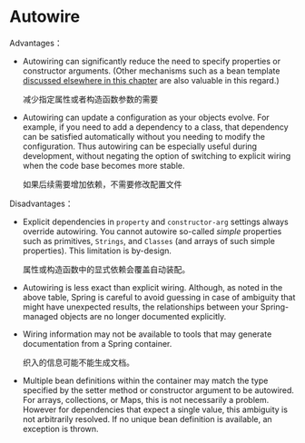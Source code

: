 # Autowire

Advantages：

* Autowiring can significantly reduce the need to specify properties or constructor arguments. \(Other mechanisms such as a bean template [discussed elsewhere in this chapter](https://docs.spring.io/spring/docs/5.0.2.RELEASE/spring-framework-reference/core.html#beans-child-bean-definitions) are also valuable in this regard.\)

  减少指定属性或者构造函数参数的需要

* Autowiring can update a configuration as your objects evolve. For example, if you need to add a dependency to a class, that dependency can be satisfied automatically without you needing to modify the configuration. Thus autowiring can be especially useful during development, without negating the option of switching to explicit wiring when the code base becomes more stable.

  如果后续需要增加依赖，不需要修改配置文件

Disadvantages：

* Explicit dependencies in `property` and `constructor-arg` settings always override autowiring. You cannot autowire so-called _simple_ properties such as primitives, `Strings`, and `Classes` \(and arrays of such simple properties\). This limitation is by-design.

  属性或构造函数中的显式依赖会覆盖自动装配。

* Autowiring is less exact than explicit wiring. Although, as noted in the above table, Spring is careful to avoid guessing in case of ambiguity that might have unexpected results, the relationships between your Spring-managed objects are no longer documented explicitly.
* Wiring information may not be available to tools that may generate documentation from a Spring container.

  织入的信息可能不能生成文档。

* Multiple bean definitions within the container may match the type specified by the setter method or constructor argument to be autowired. For arrays, collections, or Maps, this is not necessarily a problem. However for dependencies that expect a single value, this ambiguity is not arbitrarily resolved. If no unique bean definition is available, an exception is thrown.

